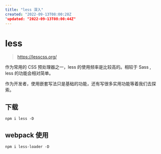 ```yaml
---
title: "less 深入"
created: "2022-09-13T08:00:28Z
"updated: "2022-09-13T08:00:44Z"
---
```

# less

> https://lesscss.org/

作为常用的 CSS 预处理器之一，less 的使用频率是比较高的。相较于 Sass , less 的功能会相对简单。

作为开发者，使用嵌套写法只是基础的功能，还有写很多实用功能等着我们去探索。

## 下载
```
npm i less -D
```
## webpack 使用
```
npm i less-loader -D
```

